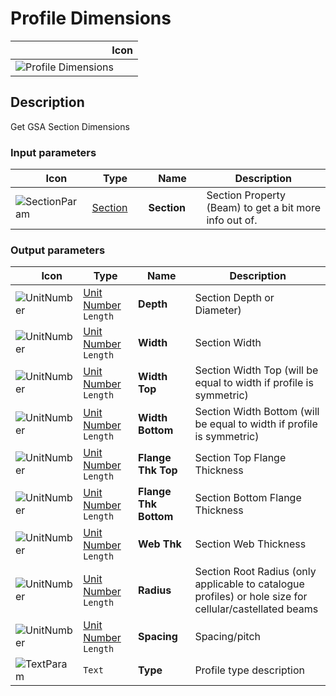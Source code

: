 # Profile Dimensions
<!--- This file has been auto-generated, do not change it manually! Edit the generator here: https://github.com/arup-group/GSA-Grasshopper/tree/main/DocsGeneration --->

|<img width="150"/> Icon |
| ----------- |
|![Profile Dimensions](./images/ProfileDimensions.png) |

## Description

Get GSA Section Dimensions

### Input parameters

|<img width="20"/> Icon |<img width="200"/> Type |<img width="200"/> Name |<img width="1000"/> Description |
| ----------- | ----------- | ----------- | ----------- |
|![SectionParam](./images/SectionParam.png) |[Section](gsagh-section-parameter.md) |**Section** |Section Property (Beam) to get a bit more info out of. |

### Output parameters

|<img width="20"/> Icon |<img width="200"/> Type |<img width="200"/> Name |<img width="1000"/> Description |
| ----------- | ----------- | ----------- | ----------- |
|![UnitNumber](./images/UnitParam.png) |[Unit Number](gsagh-unitnumber-parameter.md)  ` Length ` |**Depth** |Section Depth or Diameter) |
|![UnitNumber](./images/UnitParam.png) |[Unit Number](gsagh-unitnumber-parameter.md)  ` Length ` |**Width** |Section Width |
|![UnitNumber](./images/UnitParam.png) |[Unit Number](gsagh-unitnumber-parameter.md)  ` Length ` |**Width Top** |Section Width Top (will be equal to width if profile is symmetric) |
|![UnitNumber](./images/UnitParam.png) |[Unit Number](gsagh-unitnumber-parameter.md)  ` Length ` |**Width Bottom** |Section Width Bottom (will be equal to width if profile is symmetric) |
|![UnitNumber](./images/UnitParam.png) |[Unit Number](gsagh-unitnumber-parameter.md)  ` Length ` |**Flange Thk Top** |Section Top Flange Thickness |
|![UnitNumber](./images/UnitParam.png) |[Unit Number](gsagh-unitnumber-parameter.md)  ` Length ` |**Flange Thk Bottom** |Section Bottom Flange Thickness |
|![UnitNumber](./images/UnitParam.png) |[Unit Number](gsagh-unitnumber-parameter.md)  ` Length ` |**Web Thk** |Section Web Thickness |
|![UnitNumber](./images/UnitParam.png) |[Unit Number](gsagh-unitnumber-parameter.md)  ` Length ` |**Radius** |Section Root Radius (only applicable to catalogue profiles) or hole size for cellular/castellated beams |
|![UnitNumber](./images/UnitParam.png) |[Unit Number](gsagh-unitnumber-parameter.md)  ` Length ` |**Spacing** |Spacing/pitch |
|![TextParam](./images/TextParam.png) |`Text` |**Type** |Profile type description |


